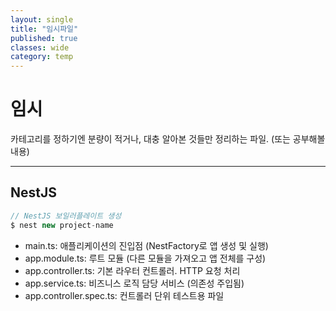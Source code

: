 ```yaml
---
layout: single
title: "임시파일"
published: true
classes: wide
category: temp
---
```


# 임시

카테고리를 정하기엔 분량이 적거나, 대충 알아본 것들만 정리하는 파일. (또는 공부해볼 내용)

---

<!--

커서 기반 페이지네이션

* Google Oauth
1. FE 	:		Google 로그인 버튼 클릭
2. FE 	:		구글 인증 서버로 이동 → 사용자 로그인
3. FE 	: 		Google로부터 `인가 코드` 수신
4. FE → 백 :		`POST /auth/google` (body: code)

5. 백	:		구글에 code 전송, access_token/refresh_token 획득
6. 백 	:		사용자 정보 조회 (email, name 등)
7. 백 	:		자체 사용자 DB와 매칭/회원가입/로그인 처리
8. 백 → FE	:	자체 JWT or 세션 토큰 응답


------------------------

## 요약

1. 구글 콘솔에서 Client ID 발급 받고 프론트에서 사용
2. 구글 로그인 버튼 클릭하여 (https://accounts.google.com/o/oauth2/v2/auth) 호출
3. 로그인 성공시 return 받는 `인가 코드`를 백엔드로 넘김

이후 백엔드가 알아서

* 센트리
* 팩토리패턴: 객체 생성 하는 코드를 분리해 클라이언트 코드와 결합도(의존성)를 낮춰 코드를 건드리는 횟수를 최소화 하기 위한 패턴
* 바이브코딩: 인공지능(AI)의 도움을 받아 코드를 작성하는 새로운 개발 방식
* GraphQL: API를 위한 쿼리 언어(Query Language)이며 타입 시스템을 사용하여 쿼리를 실행하는 서버사이드 런타임
* mvc패턴
* useEffect 동작 원리 중...
## 비교 과정 (React 내부에서)

1. **렌더링 시점**에 `fiber.memoizedState`를 순회하며 훅 정보를 순서대로 저장한다.
2. **deps 비교**는 다음의 순서로 수행된다:
    1. 이전 deps가 없는 경우 (첫 실행 또는 `null`) → 무조건 실행
    2. 이전 deps와 현재 deps의 **길이가 다르면** → 무조건 실행
    3. 둘 다 아니면, 각 요소를 반복문으로 돌면서 `Object.is(prev[i], next[i])`로 비교
        
        → 하나라도 다르면 실행
        
3. 실행 조건이 충족되면:
    - 먼저, 이전 effect에 등록된 **cleanup 함수(`destroy`)가 있으면 실행**
    - 그다음, 새로운 effect 함수(`create`)를 실행
    - 실행 이후, 새롭게 생성된 effect 객체를 **fiber에 등록**하여 다음 렌더에서 비교용으로 사용한다
* react fiber: 컴포넌트 렌더링에 필요한 정보를 담고 있는 React 내부 객체
* FSD 패턴 실무?
* 리포지토리 패턴이란?
* MCP 서버:
* MSW(Mock Service Worker): 서비스 워커(Service Worker) 기술을 활용하여 네트워크 레벨에서 API 요청을 가로채고 모킹(mocking)할 수 있는 라이브러리
* 하이라키 구조:
* React 내부에서 데이터 매핑하며 PDF 파일 생성
* 이미지 트래킹:
* MVP (기획): 핵심 기능을 뜻
* 커서, 윈드서프
* wsl: 윈도우 가상 우분투 설치 환경
* SaaS: SaaS(Software as a Service)는 클라우드 기반의 소프트웨어 제공 모델. 클라우드 제공업체가 클라우드 애플리케이션 소프트웨어를 개발 및 유지 관리하고, 자동 소프트웨어 업데이트를 제공하고, 인터넷을 통해 Pay-as-you-Go 방식으로 고객에게 소프트웨어를 제공하는 것을 의미함.
* 쿠버네티스란?
* Dockerfile
* 쉘스크립트
* Docker는 리눅스 기반으로 윈도우에서 실행하려면 wsl(Docker engine)이나 Docker desktop이 필요하다 (윈도우 10pro 이상). 내부에서 쉘 스크립트를 실행할 땐 스크립트 위치에 상관없이, 해당 스크립트를 실행하는 OS(Docker-Linux)의 문법대로 작성되어 있어야 한다.
* 리눅스 깃배시
* CDN
* v0 코파일럿 윈드서프 커서
* 생성형 AI란
* Fast API
* fork 후 PR
* FSD 패턴:
  * shared/ui: 모든 곳에서 재사용 가능한 순수 UI 컴포넌트. 스타일, 버튼, 레이아웃 등 공통 요소	(Button, Modal, FlexBox, Typography)
  * entities: 기본적으로 ui가 없지만, 특정 도메인에서만 사용하는 표현용 UI	(UserAvatar, ProjectStatusBadge)
  * features/ui: 기능을 동반한 UI 컴포넌트. 사용자 행위 중심	(LoginForm, AddToCartButton, ToggleLikeButton)
  * widgets/ui:	여러 features, entities를 조합한 UI 덩어리. pages 내 조립 단위	(CartSection, UserProfileBox)
  * pages:	전체 페이지 단위 뷰. widgets들을 배치하여 구성	(LoginPage, HomePage, ProductDetailPage)
* SAP이란?


* 와이어프레임 / 프로토타입: 와이어프레임은 기능 중심의 구조 설계도이고, 프로토타입은 실제 동작을 모방한 인터랙티브한 시제품. 즉, 와이어프레임은 뼈대, 프로토타입은 움직이는 모형 (테스트 및 피드백 용도).


## 컴퓨터 시스템

### 1. 시스템 기본 구성 요소

- **입력 장치**: 데이터를 시스템으로 입력
- **중앙처리장치 (CPU)**: 입력을 처리하고 연산 수행
- **메모리 (주기억장치)**: 데이터와 명령어를 저장
- **출력 장치**: 처리 결과를 출력
- **버스(Bus)**: 구성 요소 간 데이터/주소/제어 신호를 전달하는 통로

---

### 2. 중앙처리장치 (CPU)

### 🔹 구성 요소

- **산술논리장치 (ALU)**: 연산 수행
- **레지스터(Register)**: 데이터를 임시로 저장
- **제어장치(Control Unit)**: 명령어 해석 및 제어 신호 전달
- **내부 버스**: ALU, 레지스터, 제어장치를 연결


# 📌 피연산자에 따른 명령어 형식

### 🧾 스택 구조: 0-주소 명령어 형식 (Stack Machine)

- 0-주소 명령어 형식
    
    ## ✅ 스택 머신이란?
    
    > Stack Machine은 연산을 위해 스택(Stack) 자료구조를 사용하는 컴퓨터 구조를 말한다.
    > 
    
    이 구조에서 사용되는 명령어는 **0-주소 명령어 형식(zero-address instruction format)**이다.
    
    명령어에 `opcode`만 존재하고, `피연산자`가 없는 형식이다.
    
    **예시:**
    
    ```nasm
    ADD
    ```
    
    보통 A라는 값을 B에 더해야 하는데, 위 코드에서 2개의 피연산자는 어디에 숨어있는가?
    그건 스택에 있다.
    
    → 즉, 연산 대상은 모두 **스택에 저장된 값들**이다.
    
    ---
    
    ## ✅ 예제: 수식 변환
    
    ```nasm
    D = A + B × C
    ```
    
    위 수식을 **스택 머신 방식의 어셈블리어(0-주소 명령어)**로 바꾸면 다음과 같다:
    
    ```nasm
    
    PUSH A
    PUSH B
    PUSH C
    MUL
    ADD
    POP D
    ```
    
    ---
    
    ## ✅ 명령어 해석
    
    ### 1. `PUSH A`, `PUSH B`, `PUSH C`
    
    - 스택에 차례로 **A, B, C 값을 쌓는다.**
    - 스택 상태 (아래가 바닥):
        
        ```
        
        ┌───────┐ ← Top
        │   C   │
        │   B   │
        │   A   │
        └───────┘
        ```
        
    
    ### 2. `MUL`
    
    - 스택 상단의 두 값 `C`, `B`를 꺼낸다 (POP)
    - 두 값을 곱한 결과 `B × C`를 다시 스택에 PUSH한다.
    - 스택 상태:
        
        ```
        ┌──────────┐ ← Top
        │  B × C   │
        │    A     │
        └──────────┘
        ```
        
    
    ### 3. `ADD`
    
    - 다시 상단의 두 값 `B × C`와 `A`를 꺼낸다 (POP)
    - 더한 결과 `A + (B × C)`를 PUSH한다.
    - 스택 상태:
        
        ```
        
        ┌──────────────┐ ← Top
        │ A + (B × C)  │
        └──────────────┘
        ```
        
    
    ### 4. `POP D`
    
    - 스택 상단 값을 꺼내서 `D`라는 변수에 저장한다.
        
        → 최종 결과가 변수 `D`에 들어가게 된다.
        
    
    ---
    
    ## ✅ 요약
    
    - 스택 머신에서는 명령어에 **피연산자가 포함되지 않는다.**
    - 연산에 필요한 값은 **모두 스택에 존재**한다.
    - 연산 순서는 스택 구조(LIFO)에 따라 결정된다.
    - `PUSH`는 값을 스택에 넣고, `POP`은 스택에서 꺼낸다.
    - 연산 명령어(예: `MUL`, `ADD`)는 **상단 2개의 피연산자를 POP하고 연산 후 결과를 다시 PUSH**한다.
-->


## NestJS

```javascript
// NestJS 보일러플레이트 생성
$ nest new project-name
```

* main.ts:	애플리케이션의 진입점 (NestFactory로 앱 생성 및 실행)
* app.module.ts:	루트 모듈 (다른 모듈을 가져오고 앱 전체를 구성)
* app.controller.ts:	기본 라우터 컨트롤러. HTTP 요청 처리
* app.service.ts:	비즈니스 로직 담당 서비스 (의존성 주입됨)
* app.controller.spec.ts:	컨트롤러 단위 테스트용 파일






